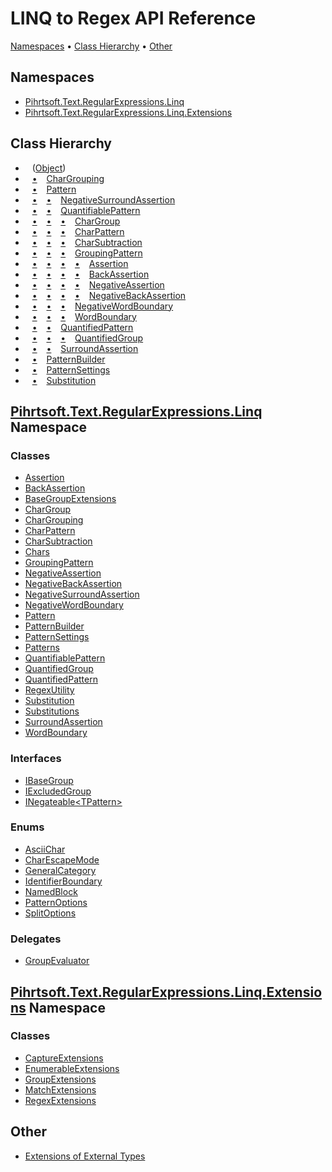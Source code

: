# LINQ to Regex API Reference

[Namespaces](#namespaces) &#x2022; [Class Hierarchy](#class-hierarchy) &#x2022; [Other](#other)

## Namespaces

* [Pihrtsoft.Text.RegularExpressions.Linq](Pihrtsoft/Text/RegularExpressions/Linq/README.md)
* [Pihrtsoft.Text.RegularExpressions.Linq.Extensions](Pihrtsoft/Text/RegularExpressions/Linq/Extensions/README.md)

## Class Hierarchy

* &ensp; \([Object](https://docs.microsoft.com/en-us/dotnet/api/system.object)\)<a id="System_Object"></a>
* &ensp; [&bull;](#System_Object "Object") &ensp; [CharGrouping](Pihrtsoft/Text/RegularExpressions/Linq/CharGrouping/README.md)<a id="Pihrtsoft_Text_RegularExpressions_Linq_CharGrouping"></a>
* &ensp; [&bull;](#System_Object "Object") &ensp; [Pattern](Pihrtsoft/Text/RegularExpressions/Linq/Pattern/README.md)<a id="Pihrtsoft_Text_RegularExpressions_Linq_Pattern"></a>
* &ensp; [&bull;](#System_Object "Object") &ensp; [&bull;](#Pihrtsoft_Text_RegularExpressions_Linq_Pattern "Pattern") &ensp; [NegativeSurroundAssertion](Pihrtsoft/Text/RegularExpressions/Linq/NegativeSurroundAssertion/README.md)<a id="Pihrtsoft_Text_RegularExpressions_Linq_NegativeSurroundAssertion"></a>
* &ensp; [&bull;](#System_Object "Object") &ensp; [&bull;](#Pihrtsoft_Text_RegularExpressions_Linq_Pattern "Pattern") &ensp; [QuantifiablePattern](Pihrtsoft/Text/RegularExpressions/Linq/QuantifiablePattern/README.md)<a id="Pihrtsoft_Text_RegularExpressions_Linq_QuantifiablePattern"></a>
* &ensp; [&bull;](#System_Object "Object") &ensp; [&bull;](#Pihrtsoft_Text_RegularExpressions_Linq_Pattern "Pattern") &ensp; [&bull;](#Pihrtsoft_Text_RegularExpressions_Linq_QuantifiablePattern "QuantifiablePattern") &ensp; [CharGroup](Pihrtsoft/Text/RegularExpressions/Linq/CharGroup/README.md)<a id="Pihrtsoft_Text_RegularExpressions_Linq_CharGroup"></a>
* &ensp; [&bull;](#System_Object "Object") &ensp; [&bull;](#Pihrtsoft_Text_RegularExpressions_Linq_Pattern "Pattern") &ensp; [&bull;](#Pihrtsoft_Text_RegularExpressions_Linq_QuantifiablePattern "QuantifiablePattern") &ensp; [CharPattern](Pihrtsoft/Text/RegularExpressions/Linq/CharPattern/README.md)<a id="Pihrtsoft_Text_RegularExpressions_Linq_CharPattern"></a>
* &ensp; [&bull;](#System_Object "Object") &ensp; [&bull;](#Pihrtsoft_Text_RegularExpressions_Linq_Pattern "Pattern") &ensp; [&bull;](#Pihrtsoft_Text_RegularExpressions_Linq_QuantifiablePattern "QuantifiablePattern") &ensp; [CharSubtraction](Pihrtsoft/Text/RegularExpressions/Linq/CharSubtraction/README.md)<a id="Pihrtsoft_Text_RegularExpressions_Linq_CharSubtraction"></a>
* &ensp; [&bull;](#System_Object "Object") &ensp; [&bull;](#Pihrtsoft_Text_RegularExpressions_Linq_Pattern "Pattern") &ensp; [&bull;](#Pihrtsoft_Text_RegularExpressions_Linq_QuantifiablePattern "QuantifiablePattern") &ensp; [GroupingPattern](Pihrtsoft/Text/RegularExpressions/Linq/GroupingPattern/README.md)<a id="Pihrtsoft_Text_RegularExpressions_Linq_GroupingPattern"></a>
* &ensp; [&bull;](#System_Object "Object") &ensp; [&bull;](#Pihrtsoft_Text_RegularExpressions_Linq_Pattern "Pattern") &ensp; [&bull;](#Pihrtsoft_Text_RegularExpressions_Linq_QuantifiablePattern "QuantifiablePattern") &ensp; [&bull;](#Pihrtsoft_Text_RegularExpressions_Linq_GroupingPattern "GroupingPattern") &ensp; [Assertion](Pihrtsoft/Text/RegularExpressions/Linq/Assertion/README.md)<a id="Pihrtsoft_Text_RegularExpressions_Linq_Assertion"></a>
* &ensp; [&bull;](#System_Object "Object") &ensp; [&bull;](#Pihrtsoft_Text_RegularExpressions_Linq_Pattern "Pattern") &ensp; [&bull;](#Pihrtsoft_Text_RegularExpressions_Linq_QuantifiablePattern "QuantifiablePattern") &ensp; [&bull;](#Pihrtsoft_Text_RegularExpressions_Linq_GroupingPattern "GroupingPattern") &ensp; [BackAssertion](Pihrtsoft/Text/RegularExpressions/Linq/BackAssertion/README.md)<a id="Pihrtsoft_Text_RegularExpressions_Linq_BackAssertion"></a>
* &ensp; [&bull;](#System_Object "Object") &ensp; [&bull;](#Pihrtsoft_Text_RegularExpressions_Linq_Pattern "Pattern") &ensp; [&bull;](#Pihrtsoft_Text_RegularExpressions_Linq_QuantifiablePattern "QuantifiablePattern") &ensp; [&bull;](#Pihrtsoft_Text_RegularExpressions_Linq_GroupingPattern "GroupingPattern") &ensp; [NegativeAssertion](Pihrtsoft/Text/RegularExpressions/Linq/NegativeAssertion/README.md)<a id="Pihrtsoft_Text_RegularExpressions_Linq_NegativeAssertion"></a>
* &ensp; [&bull;](#System_Object "Object") &ensp; [&bull;](#Pihrtsoft_Text_RegularExpressions_Linq_Pattern "Pattern") &ensp; [&bull;](#Pihrtsoft_Text_RegularExpressions_Linq_QuantifiablePattern "QuantifiablePattern") &ensp; [&bull;](#Pihrtsoft_Text_RegularExpressions_Linq_GroupingPattern "GroupingPattern") &ensp; [NegativeBackAssertion](Pihrtsoft/Text/RegularExpressions/Linq/NegativeBackAssertion/README.md)<a id="Pihrtsoft_Text_RegularExpressions_Linq_NegativeBackAssertion"></a>
* &ensp; [&bull;](#System_Object "Object") &ensp; [&bull;](#Pihrtsoft_Text_RegularExpressions_Linq_Pattern "Pattern") &ensp; [&bull;](#Pihrtsoft_Text_RegularExpressions_Linq_QuantifiablePattern "QuantifiablePattern") &ensp; [NegativeWordBoundary](Pihrtsoft/Text/RegularExpressions/Linq/NegativeWordBoundary/README.md)<a id="Pihrtsoft_Text_RegularExpressions_Linq_NegativeWordBoundary"></a>
* &ensp; [&bull;](#System_Object "Object") &ensp; [&bull;](#Pihrtsoft_Text_RegularExpressions_Linq_Pattern "Pattern") &ensp; [&bull;](#Pihrtsoft_Text_RegularExpressions_Linq_QuantifiablePattern "QuantifiablePattern") &ensp; [WordBoundary](Pihrtsoft/Text/RegularExpressions/Linq/WordBoundary/README.md)<a id="Pihrtsoft_Text_RegularExpressions_Linq_WordBoundary"></a>
* &ensp; [&bull;](#System_Object "Object") &ensp; [&bull;](#Pihrtsoft_Text_RegularExpressions_Linq_Pattern "Pattern") &ensp; [QuantifiedPattern](Pihrtsoft/Text/RegularExpressions/Linq/QuantifiedPattern/README.md)<a id="Pihrtsoft_Text_RegularExpressions_Linq_QuantifiedPattern"></a>
* &ensp; [&bull;](#System_Object "Object") &ensp; [&bull;](#Pihrtsoft_Text_RegularExpressions_Linq_Pattern "Pattern") &ensp; [&bull;](#Pihrtsoft_Text_RegularExpressions_Linq_QuantifiedPattern "QuantifiedPattern") &ensp; [QuantifiedGroup](Pihrtsoft/Text/RegularExpressions/Linq/QuantifiedGroup/README.md)<a id="Pihrtsoft_Text_RegularExpressions_Linq_QuantifiedGroup"></a>
* &ensp; [&bull;](#System_Object "Object") &ensp; [&bull;](#Pihrtsoft_Text_RegularExpressions_Linq_Pattern "Pattern") &ensp; [SurroundAssertion](Pihrtsoft/Text/RegularExpressions/Linq/SurroundAssertion/README.md)<a id="Pihrtsoft_Text_RegularExpressions_Linq_SurroundAssertion"></a>
* &ensp; [&bull;](#System_Object "Object") &ensp; [PatternBuilder](Pihrtsoft/Text/RegularExpressions/Linq/PatternBuilder/README.md)<a id="Pihrtsoft_Text_RegularExpressions_Linq_PatternBuilder"></a>
* &ensp; [&bull;](#System_Object "Object") &ensp; [PatternSettings](Pihrtsoft/Text/RegularExpressions/Linq/PatternSettings/README.md)<a id="Pihrtsoft_Text_RegularExpressions_Linq_PatternSettings"></a>
* &ensp; [&bull;](#System_Object "Object") &ensp; [Substitution](Pihrtsoft/Text/RegularExpressions/Linq/Substitution/README.md)<a id="Pihrtsoft_Text_RegularExpressions_Linq_Substitution"></a>

## [Pihrtsoft.Text.RegularExpressions.Linq](Pihrtsoft/Text/RegularExpressions/Linq/README.md) Namespace

### Classes

* [Assertion](Pihrtsoft/Text/RegularExpressions/Linq/Assertion/README.md)
* [BackAssertion](Pihrtsoft/Text/RegularExpressions/Linq/BackAssertion/README.md)
* [BaseGroupExtensions](Pihrtsoft/Text/RegularExpressions/Linq/BaseGroupExtensions/README.md)
* [CharGroup](Pihrtsoft/Text/RegularExpressions/Linq/CharGroup/README.md)
* [CharGrouping](Pihrtsoft/Text/RegularExpressions/Linq/CharGrouping/README.md)
* [CharPattern](Pihrtsoft/Text/RegularExpressions/Linq/CharPattern/README.md)
* [CharSubtraction](Pihrtsoft/Text/RegularExpressions/Linq/CharSubtraction/README.md)
* [Chars](Pihrtsoft/Text/RegularExpressions/Linq/Chars/README.md)
* [GroupingPattern](Pihrtsoft/Text/RegularExpressions/Linq/GroupingPattern/README.md)
* [NegativeAssertion](Pihrtsoft/Text/RegularExpressions/Linq/NegativeAssertion/README.md)
* [NegativeBackAssertion](Pihrtsoft/Text/RegularExpressions/Linq/NegativeBackAssertion/README.md)
* [NegativeSurroundAssertion](Pihrtsoft/Text/RegularExpressions/Linq/NegativeSurroundAssertion/README.md)
* [NegativeWordBoundary](Pihrtsoft/Text/RegularExpressions/Linq/NegativeWordBoundary/README.md)
* [Pattern](Pihrtsoft/Text/RegularExpressions/Linq/Pattern/README.md)
* [PatternBuilder](Pihrtsoft/Text/RegularExpressions/Linq/PatternBuilder/README.md)
* [PatternSettings](Pihrtsoft/Text/RegularExpressions/Linq/PatternSettings/README.md)
* [Patterns](Pihrtsoft/Text/RegularExpressions/Linq/Patterns/README.md)
* [QuantifiablePattern](Pihrtsoft/Text/RegularExpressions/Linq/QuantifiablePattern/README.md)
* [QuantifiedGroup](Pihrtsoft/Text/RegularExpressions/Linq/QuantifiedGroup/README.md)
* [QuantifiedPattern](Pihrtsoft/Text/RegularExpressions/Linq/QuantifiedPattern/README.md)
* [RegexUtility](Pihrtsoft/Text/RegularExpressions/Linq/RegexUtility/README.md)
* [Substitution](Pihrtsoft/Text/RegularExpressions/Linq/Substitution/README.md)
* [Substitutions](Pihrtsoft/Text/RegularExpressions/Linq/Substitutions/README.md)
* [SurroundAssertion](Pihrtsoft/Text/RegularExpressions/Linq/SurroundAssertion/README.md)
* [WordBoundary](Pihrtsoft/Text/RegularExpressions/Linq/WordBoundary/README.md)

### Interfaces

* [IBaseGroup](Pihrtsoft/Text/RegularExpressions/Linq/IBaseGroup/README.md)
* [IExcludedGroup](Pihrtsoft/Text/RegularExpressions/Linq/IExcludedGroup/README.md)
* [INegateable\<TPattern>](Pihrtsoft/Text/RegularExpressions/Linq/INegateable-1/README.md)

### Enums

* [AsciiChar](Pihrtsoft/Text/RegularExpressions/Linq/AsciiChar/README.md)
* [CharEscapeMode](Pihrtsoft/Text/RegularExpressions/Linq/CharEscapeMode/README.md)
* [GeneralCategory](Pihrtsoft/Text/RegularExpressions/Linq/GeneralCategory/README.md)
* [IdentifierBoundary](Pihrtsoft/Text/RegularExpressions/Linq/IdentifierBoundary/README.md)
* [NamedBlock](Pihrtsoft/Text/RegularExpressions/Linq/NamedBlock/README.md)
* [PatternOptions](Pihrtsoft/Text/RegularExpressions/Linq/PatternOptions/README.md)
* [SplitOptions](Pihrtsoft/Text/RegularExpressions/Linq/SplitOptions/README.md)

### Delegates

* [GroupEvaluator](Pihrtsoft/Text/RegularExpressions/Linq/GroupEvaluator/README.md)

## [Pihrtsoft.Text.RegularExpressions.Linq.Extensions](Pihrtsoft/Text/RegularExpressions/Linq/Extensions/README.md) Namespace

### Classes

* [CaptureExtensions](Pihrtsoft/Text/RegularExpressions/Linq/Extensions/CaptureExtensions/README.md)
* [EnumerableExtensions](Pihrtsoft/Text/RegularExpressions/Linq/Extensions/EnumerableExtensions/README.md)
* [GroupExtensions](Pihrtsoft/Text/RegularExpressions/Linq/Extensions/GroupExtensions/README.md)
* [MatchExtensions](Pihrtsoft/Text/RegularExpressions/Linq/Extensions/MatchExtensions/README.md)
* [RegexExtensions](Pihrtsoft/Text/RegularExpressions/Linq/Extensions/RegexExtensions/README.md)

## Other

* [Extensions of External Types](_Extensions.md)
